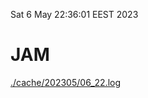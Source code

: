 Sat  6 May 22:36:01 EEST 2023
# JAM
<a href='./cache/202305/06_22.log'>./cache/202305/06_22.log</a>
